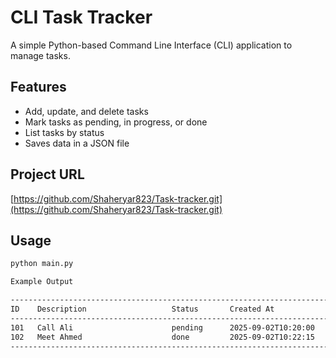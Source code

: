 # CLI Task Tracker

A simple Python-based Command Line Interface (CLI) application to manage tasks.

## Features
- Add, update, and delete tasks
- Mark tasks as pending, in progress, or done
- List tasks by status
- Saves data in a JSON file

## Project URL
[https://github.com/Shaheryar823/Task-tracker.git](https://github.com/Shaheryar823/Task-tracker.git)

## Usage
```bash
python main.py

Example Output

--------------------------------------------------------------------------------
ID    Description                   Status       Created At
--------------------------------------------------------------------------------
101   Call Ali                      pending      2025-09-02T10:20:00
102   Meet Ahmed                    done         2025-09-02T10:22:15
--------------------------------------------------------------------------------
